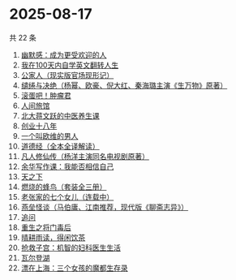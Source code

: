 # 2025-08-17

共 22 条

<!-- BEGIN WEREAD -->
<!-- 最后更新时间 2025-08-17 06:24:59 +0800 -->
1. [幽默感：成为更受欢迎的人](https://weread.qq.com/web/bookDetail/906326a071d4e8e1906ca25)
1. [我在100天内自学英文翻转人生](https://weread.qq.com/web/bookDetail/c4132f0071ed8d4cc418130)
1. [公家人（现实版官场现形记）](https://weread.qq.com/web/bookDetail/31832440813aba370g019ae5)
1. [缱绻与决绝（杨幂、欧豪、倪大红、秦海璐主演《生万物》原著）](https://weread.qq.com/web/bookDetail/d6f320605bf576d6f394eec)
1. [滚蛋吧！肿瘤君](https://weread.qq.com/web/bookDetail/e8632b40813ab74cfg01555b)
1. [人间旅馆](https://weread.qq.com/web/bookDetail/f9b322c0813aba1deg0130cf)
1. [北大蒋文跃的中医养生课](https://weread.qq.com/web/bookDetail/cc532030726338c1cc50e8e)
1. [创业十八年](https://weread.qq.com/web/bookDetail/e3f32b80813aba3c7g0167aa)
1. [一个叫欧维的男人](https://weread.qq.com/web/bookDetail/0c0323e071984b8f0c0a56c)
1. [道德经（全本全译解读）](https://weread.qq.com/web/bookDetail/5b332cf0813aba21bg0105f0)
1. [凡人修仙传（杨洋主演同名电视剧原著）](https://weread.qq.com/web/bookDetail/f8932040571886f89dbe6b5)
1. [余华写作课：我能否相信自己](https://weread.qq.com/web/bookDetail/e2632530813aba3b5g015b5b)
1. [天之下](https://weread.qq.com/web/bookDetail/4de326a0721770aa4de95f4)
1. [燃烧的蜂鸟（套装全三册）](https://weread.qq.com/web/bookDetail/48a32180813aba330g011ad1)
1. [老张家的七个女儿（连载中）](https://weread.qq.com/web/bookDetail/12332100813ab8b6cg0155cf)
1. [燕垒怪谈（马伯庸、江南推荐，现代版《聊斋志异》）](https://weread.qq.com/web/bookDetail/29a320e0813aba32fg016fb3)
1. [追问](https://weread.qq.com/web/bookDetail/e7b322705d0e04e7b85e068)
1. [重生之将门毒后](https://weread.qq.com/web/bookDetail/94a326c05b7e9794ace7299)
1. [晴耕雨读，得闲饮茶](https://weread.qq.com/web/bookDetail/e39320b0813ab8447g0133f8)
1. [抢救子宫：机智的妇科医生生活](https://weread.qq.com/web/bookDetail/6ab325f0813aba39eg010162)
1. [瓦尔登湖](https://weread.qq.com/web/bookDetail/4ad32b30813aba337g0138ea)
1. [漂在上海：三个女孩的魔都生存录](https://weread.qq.com/web/bookDetail/dd2325a0813aba364g0129fc)
<!-- END WEREAD -->